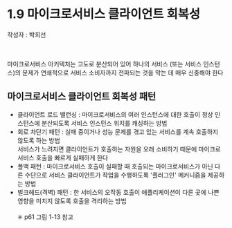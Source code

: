 # 1.9 마이크로서비스 클라이언트 회복성

작성자 : 박희선
</br>
</br>
</br>

마이크로서비스 아키텍처는 고도로 분산되어 있어 하나의 서비스 (또는 서비스 인스턴스)의 문제가 연쇄적으로 서비스 소비자까지 전파되는 것을 막는 데 매우 신중해야 한다 </br>

## 마이크로서비스 클라이언트 회복성 패턴

- 클라이언트 로드 밸런싱 : 마이크로서비스의 여러 인스턴스에 대한 호출이 정상 인스턴스에 분산되도록 서비스 인스턴스 위치를 캐싱하는 방법
- 회로 차단기 패턴 : 실패 중이거나 성능 문제를 겪고 있는 서비스를 계속 호출하지 않도록 하는 방법 </br>
  서비스가 느려지면 클라이언트가 호출하는 자원을 오래 소비하기 때문에 마이크로서비스 호출을 빠르게 실패하게 한다 </br>
- 폴백 패턴 : 마이크로서비스 호출이 실패할 때 호출되는 마이크로서비스가 아닌 다른 수단으로 서비스 클라이언트가 작업을 수행하도록 '플러그인' 메커니즘을 제공하는 방법
- 벌크헤드(격벽) 패턴 : 한 서비스의 오작동 호출이 애플리케이션이 다른 곳에 나쁜 영향을 미치지 않도록 호출을 격리하는 방법 </br></br>
  ✳️ p61 그림 1-13 참고
